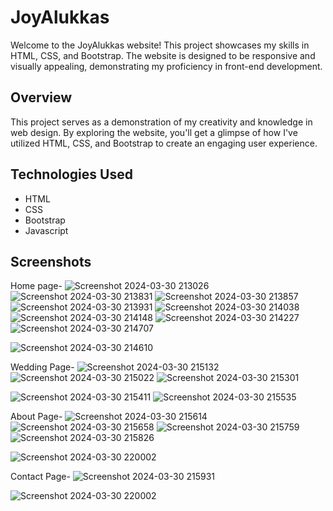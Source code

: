 ﻿# JoyAlukkas

Welcome to the JoyAlukkas website! This project showcases my skills in HTML, CSS, and Bootstrap. The website is designed to be responsive and visually appealing, demonstrating my proficiency in front-end development.

## Overview

This project serves as a demonstration of my creativity and knowledge in web design. By exploring the website, you'll get a glimpse of how I've utilized HTML, CSS, and Bootstrap to create an engaging user experience.

## Technologies Used

- HTML
- CSS
- Bootstrap
- Javascript

## Screenshots
Home page-
![Screenshot 2024-03-30 213026](https://github.com/namratapatil2411/JoyAlukkas/assets/142895142/1366f7dc-6b9c-4dc1-9e9c-a2e32919d87f)
![Screenshot 2024-03-30 213831](https://github.com/namratapatil2411/JoyAlukkas/assets/142895142/3371a05c-3127-4403-867b-ee112824569b)
![Screenshot 2024-03-30 213857](https://github.com/namratapatil2411/JoyAlukkas/assets/142895142/2cdf5855-c350-45ac-91e2-97cbf4022475)
![Screenshot 2024-03-30 213931](https://github.com/namratapatil2411/JoyAlukkas/assets/142895142/eeb6bb69-7440-4f37-b7f6-78e320b646f1)
![Screenshot 2024-03-30 214038](https://github.com/namratapatil2411/JoyAlukkas/assets/142895142/f200aead-ce54-4948-ab2a-97d18be35918)
![Screenshot 2024-03-30 214148](https://github.com/namratapatil2411/JoyAlukkas/assets/142895142/6d09b037-8fc5-4810-a224-ab8c57ef57e2)
![Screenshot 2024-03-30 214227](https://github.com/namratapatil2411/JoyAlukkas/assets/142895142/37ebaaec-307b-446a-9630-4f883410bfaf)
![Screenshot 2024-03-30 214707](https://github.com/namratapatil2411/JoyAlukkas/assets/142895142/b155f63b-242e-497c-88de-c82c7a84acc8)

![Screenshot 2024-03-30 214610](https://github.com/namratapatil2411/JoyAlukkas/assets/142895142/41ce36a6-a70b-4a47-81ae-b9cf14c9547a)

Wedding Page-
![Screenshot 2024-03-30 215132](https://github.com/namratapatil2411/JoyAlukkas/assets/142895142/a5991393-201f-4af3-b6bf-c3ff7763f081)
![Screenshot 2024-03-30 215022](https://github.com/namratapatil2411/JoyAlukkas/assets/142895142/ae8e9fe2-37f2-476c-b918-c6f52260aedd)
![Screenshot 2024-03-30 215301](https://github.com/namratapatil2411/JoyAlukkas/assets/142895142/2f21d3e9-781c-476b-8140-4b54762f1162)

![Screenshot 2024-03-30 215411](https://github.com/namratapatil2411/JoyAlukkas/assets/142895142/71abe016-9cc3-4c19-b62f-0dea5b40d121)
![Screenshot 2024-03-30 215535](https://github.com/namratapatil2411/JoyAlukkas/assets/142895142/9553dd34-3478-40b4-9c27-00289859fe4e)

About Page-
![Screenshot 2024-03-30 215614](https://github.com/namratapatil2411/JoyAlukkas/assets/142895142/640e70e5-38e3-4529-b2e1-bfbcbaae16f5)
![Screenshot 2024-03-30 215658](https://github.com/namratapatil2411/JoyAlukkas/assets/142895142/3f6ef7b0-8ca6-4266-b67b-8c50215fa276)
![Screenshot 2024-03-30 215759](https://github.com/namratapatil2411/JoyAlukkas/assets/142895142/62d0ce8a-1c3f-4c60-a095-9895ca136f2b)
![Screenshot 2024-03-30 215826](https://github.com/namratapatil2411/JoyAlukkas/assets/142895142/20f0d6d3-7bee-4201-987e-5619cf414f3a)

![Screenshot 2024-03-30 220002](https://github.com/namratapatil2411/JoyAlukkas/assets/142895142/9d71b62c-fcd6-464b-8ed3-0a60f6a238d6)

Contact Page-
![Screenshot 2024-03-30 215931](https://github.com/namratapatil2411/JoyAlukkas/assets/142895142/cd2253f6-8897-4c21-a981-df44645efa44)

![Screenshot 2024-03-30 220002](https://github.com/namratapatil2411/JoyAlukkas/assets/142895142/dad6c8d7-6c2f-4226-b678-7f56230a0e61)

























